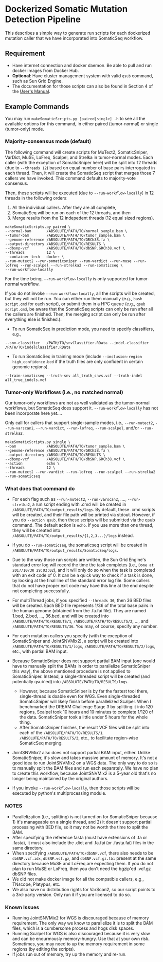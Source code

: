 # Dockerized Somatic Mutation Detection Pipeline

This describes a simple way to generate run scripts for each dockerized mutation caller that we have incorporated into SomaticSeq workflow.

## Requirement
* Have internet connection and docker daemon. Be able to pull and run docker images from Docker Hub.
* **Optional**: Have cluster management system with valid `qsub` command, such as Sun Grid Engine.
* The documentation for those scripts can also be found in Section 4 of the [User's Manual](../../docs/Manual.pdf "Documentation").

## Example Commands

You may run ```makeSomaticScripts.py [paired|single] -h``` to see all the available options for this command, in either paired (tumor-normal) or single (tumor-only) mode.

### Majority-consensus mode (default)
The following command will create scripts for MuTect2, SomaticSniper, VarDict, MuSE, LoFreq, Scalpel, and Strelka in tumor-normal modes.
Each caller (with the exception of SomaticSniper here) will be split into 12 threads (due to `--threads 12`) based on equal number of base pairs interrogated in each thread.
Then, it will create the SomaticSeq script that merges those 7 callers we have invoked. This command defaults to majority-vote consensus.

Then, these scripts will be executed (due to `--run-workflow-locally`) in 12 threads in the following orders:

1) All the individual callers. After they are all complete,
2) SomaticSeq will be run on each of the 12 threads, and then
3) Merge results from the 12 indepedent threads (12 equal sized regions).

```
makeSomaticScripts.py paired \
--normal-bam       /ABSOLUTE/PATH/TO/normal_sample.bam \
--tumor-bam        /ABSOLUTE/PATH/TO/tumor_sample.bam \
--genome-reference /ABSOLUTE/PATH/TO/GRCh38.fa \
--output-directory /ABSOLUTE/PATH/TO/RESULTS \
--dbsnp-vcf        /ABSOLUTE/PATH/TO/dbSNP.GRCh38.vcf \
--threads          12 \
--container-tech   docker \
--run-mutect2 --run-somaticsniper --run-vardict --run-muse --run-lofreq --run-scalpel --run-strelka2 --run-somaticseq \
--run-workflow-locally
```

For the time being, `--run-workflow-locally` is only supported for tumor-normal workflow.

If you do not invoke `--run-workflow-locally`, all the scripts will be created, but they will not be run. You can either run them manually (e.g., `bash script.cmd` for each script), or submit them in a HPC queue (e.g., `qsub script.cmd`, be aware that the SomaticSeq scripts can only be run after all the callers are finished. Then, the merging script can only be run after everything else is finished.).


* To run SomaticSeq in prediction mode, you need to specify classifiers, e.g.,

```
--snv-classifier   /PATH/TO/snvClassifier.RData --indel-classifier /PATH/TO/indelClassifier.RData
```

* To run SomaticSeq in training mode (include `--inclusion-region high_confidence.bed` if the truth files are only confident in certain genomic regions).
```
--train-somaticseq --truth-snv all_truth_snvs.vcf --truth-indel all_true_indels.vcf
```


### Tumor-only Workflows (i.e., no matched normal)
Our tumor-only workflows are not as well validated as the tumor-normal workflows, but SomaticSeq does support it. `--run-workflow-locally` has not been incorporate here yet....

Only call for callers that support single-sample modes, i.e., `--run-mutect2`, `--run-varscan2`, `--run-vardict`, `--run-lofreq`, `--run-scalpel`, and/or `--run-strelka2`.

```
makeSomaticScripts.py single \
--bam              /ABSOLUTE/PATH/TO/tumor_sample.bam \
--genome-reference /ABSOLUTE/PATH/TO/GRCh38.fa \
--output-directory /ABSOLUTE/PATH/TO/RESULTS \
--dbsnp-vcf        /ABSOLUTE/PATH/TO/dbSNP.GRCh38.vcf \
--action           echo \
--threads          12 \
--run-mutect2 --run-vardict --run-lofreq --run-scalpel --run-strelka2 --run-somaticseq
```


### What does that command do

* For each flag such as `--run-mutect2`, `--run-varscan2`, ...., `--run-strelka2`, a run script ending with .cmd will be created in `/ABSOLUTE/PATH/TO/output_results/logs`. By default, these .cmd scripts will be created, and their file path will be printed via stdout. However, if you do `--action qsub`, then these scripts will be submitted via the qsub command. The default action is `echo`. If you use more than one thread, they will be created into `/ABSOLUTE/PATH/TO/output_results/{1,2,3...}/logs` instead. 
* If you do `--run-somaticseq`, the somaticseq script will be created in `/ABSOLUTE/PATH/TO/output_results/SomaticSeq/logs`. 
* Due to the way those run scripts are written, the Sun Grid Engine's standard error log will record the time the task completes (i.e., `Done at 2017/10/30 29:03:02`), and it will only do so when the task is completed with an exit code of 0. It can be a quick way to check if a task is done, by looking at the final line of the standard error log file. Some callers that do not have proper exit code may have this line at the end despite not completing successfully.
* For multiThread jobs, if you specified `--threads 36`, then 36 BED files will be created. Each BED file represents 1/36 of the total base pairs in the human genome (obtained from the .fa.fai file). They are named 1.bed, 2.bed, ..., 36.bed, and will be created into `/ABSOLUTE/PATH/TO/RESULTS/1`, `/ABSOLUTE/PATH/TO/RESULTS/2`, ..., and `/ABSOLUTE/PATH/TO/RESULTS/36`. You may, of course, specify any number.
* For each mutation callers you specify (with the exception of SomaticSniper and JointSNVMix2), a script will be created into `/ABSOLUTE/PATH/TO/RESULTS/1/logs`, `/ABSOLUTE/PATH/TO/RESULTS/2/logs`, etc., with partial BAM input.
* Because SomaticSniper does not support partial BAM input (one would have to manually split the BAMs in order to parallelize SomaticSniper this way), the above mentioned procedure is not applied to SomaticSniper. Instead, a single-threaded script will be created (and potentially qsub'ed) into `/ABSOLUTE/PATH/TO/RESULTS/logs`.
  * However, because SomaticSniper is by far the fastest tool there, single-thread is doable even for WGS. Even single-threaded SomaticSniper will likely finish before parallelized Scalpel. When I benchmarked the DREAM Challenge Stage 3 by splitting it into 120 regions, Scalpel took 10 hours and 10 minutes to complete 1/120 of the data. SomaticSniper took a little under 5 hours for the whole thing. 
  * After SomaticSniper finishes, the result VCF files will be split into each of the `/ABSOLUTE/PATH/TO/RESULTS/1`, `/ABSOLUTE/PATH/TO/RESULTS/2`, etc., to facilitate region-wise SomaticSeq merging.
* JointSNVMix2 also does not support partial BAM input, either. Unlike SomaticSniper, it's slow and takes massive amount of memory. It's not a good idea to run JointSNVMix2 on a WGS data. The only way to do so is to manually split the BAM files and run each separately. We have no plan to create this workflow, because JointSNVMix2 is a 5-year old that's no longer being maintained by the original authors. 

* If you invoke `--run-workflow-locally`, then those scripts will be executed by python's multiprocessing module.


### NOTES
* Parallelization (i.e., splitting) is not turned on for SomaticSniper because 1) it's manageable on a single thread, and 2) it doesn't support partial processing with BED file, so it may not be worth the time to split the BAM.
* After specifying the reference fasta (must have extensions of .fa or .fasta), it must also include the .dict and .fa.fai (or .fasta.fai) files in the same directory.
* When specifying `/ABSOLUTE/PATH/TO/dbSNP.vcf`, there also needs to be `dbSNP.vcf.idx`, `dbSNP.vcf.gz`, and `dbSNP.vcf.gz.tbi` present at the same directory because MuSE and LoFreq are expecting them. If you do not plan to run MuSE or LoFreq, then you don't need the bgzip'ed .vcf.gz dbSNP files.
* We did not make docker image for all the compatible callers, e.g., TNscope, Platypus, etc.
* We also have no distribution rights for VarScan2, so our script points to a 3rd-party version. Only run it if you are licensed to do so.

### Known Issues
* Running JointSNVMix2 for WGS is discouraged because of memory requirement. The only way we know to parallelize it is to split the BAM files, which is a cumbersome process and hogs disk spaces.
* Running Scalpel for WGS is also discouraged because it is very slow and can be enourmously memory-hungry. Use that at your own risk. Sometimes, you may need to up the memory requirement in some regions (by editing the scripts). 
* If jobs run out of memory, try up the memory and re-run.
